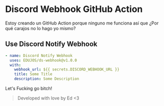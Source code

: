 # Discord Webhook GitHub Action
Estoy creando un GitHub Action porque ninguno me funciona así que ¿Por qué carajos no lo hago yo mismo?

## Use Discord Notify Webhook
```yml
- name: Discord Notify Webhook
  uses: EDUJOS/ds-webhook@v1.0.0
  with:
    webhook_url: ${{ secrets.DISCORD_WEBHOOK_URL }}
    title: Some Title
    description: Some Description
```

Let's Fucking go bitch!
> Developed with love by Ed <3